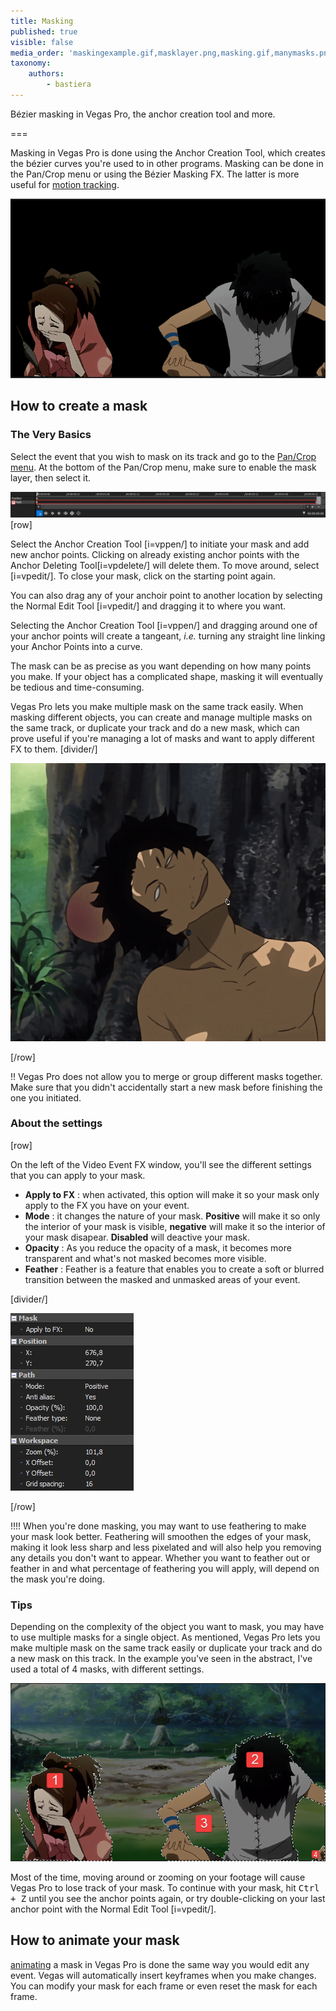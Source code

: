 ```yaml
---
title: Masking
published: true
visible: false
media_order: 'maskingexample.gif,masklayer.png,masking.gif,manymasks.png,options.png'
taxonomy:
    authors:
        - bastiera
---
```


Bézier masking in Vegas Pro, the anchor creation tool and more.

===

Masking in Vegas Pro is done using the Anchor Creation Tool, which creates the bézier curves you're used to in other programs. Masking can be done in the Pan/Crop menu or using the Bézier Masking FX. The latter is more useful for [motion tracking](/vegas-pro/motion-tracking).

![masking in Vegas Pro](masking.gif "Anime: Samurai Champloo")

## How to create a mask

### The Very Basics
Select the event that you wish to mask on its track and go to the [Pan/Crop menu](/vegas-pro/pan-and-crop#the-pan-crop-menu). At the bottom of the Pan/Crop menu, make sure to enable the mask layer, then select it.

![tick "mask" and select the mask layer](masklayer.png)
[row]

Select the Anchor Creation Tool [i=vppen/] to initiate your mask and add new anchor points. Clicking on already existing anchor points with the Anchor Deleting Tool[i=vpdelete/] will delete them. To move around, select [i=vpedit/]. To close your mask, click on the starting point again.

You can also drag any of your anchoir point to another location by selecting the Normal Edit Tool [i=vpedit/] and dragging it to where you want.

Selecting the Anchor Creation Tool [i=vppen/] and dragging around one of your anchor points will create a tangeant, *i.e.* turning any straight line linking your Anchor Points into a curve.

The mask can be as precise as you want depending on how many points you make. If your object has a complicated shape, masking it will eventually be tedious and time-consuming.

Vegas Pro lets you make multiple mask on the same track easily. When masking different objects, you can create and manage multiple masks on the same track, or duplicate your track and do a new mask, which can prove useful if you're managing a lot of masks and want to apply different FX to them.
[divider/]



![creating a mask with the anchor creation tool](maskingexample.gif "Anime: Samurai Champloo")

[/row]

!! Vegas Pro does not allow you to merge or group different masks together. Make sure that you didn't accidentally start a new mask before finishing the one you initiated.

### About the settings
[row]

On the left of the Video Event FX window, you'll see the different settings that you can apply to your mask.
- **Apply to FX** : when activated, this option will make it so your mask only apply to the FX you have on your event.
- **Mode** : it changes the nature of your mask. **Positive** will make it so only the interior of your mask is visible, **negative** will make it so the interior of your mask disapear. **Disabled** will deactive your mask.
- **Opacity** : As you reduce the opacity of a mask, it becomes more transparent and what's not masked becomes more visible.
- **Feather** : Feather is a feature that enables you to create a soft or blurred transition between the masked and unmasked areas of your event.



[divider/]

![options](options.png)

[/row]

!!!! When you're done masking, you may want to use feathering to make your mask look better. Feathering will smoothen the edges of your mask, making it look less sharp and less pixelated and will also help you removing any details you don't want to appear. Whether you want to feather out or feather in and what percentage of feathering you will apply, will depend on the mask you're doing.

### Tips

Depending on the complexity of the object you want to mask, you may have to use multiple masks for a single object. As mentioned, Vegas Pro lets you make multiple mask on the same track easily or duplicate your track and do a new mask on this track. In the example you've seen in the abstract, I've used a total of 4 masks, with different settings.

![An example of several masks](manymasks.png)

Most of the time, moving around or zooming on your footage will cause Vegas Pro to lose track of your mask. To continue with your mask, hit <kbd>Ctrl + Z</kbd> until you see the anchor points again, or try double-clicking on your last anchor point with the Normal Edit Tool [i=vpedit/].

## How to animate your mask
[animating](https://amv.tools/vegas-pro/pan-and-crop#animating) a mask in Vegas Pro is done the same way you would edit any event. Vegas will automatically insert keyframes when you make changes. You can modify your mask for each frame or even reset the mask for each frame.